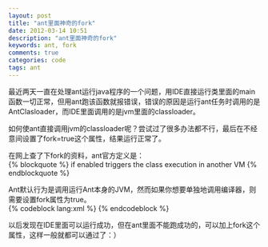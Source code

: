```yaml
---
layout: post
title: "ant里面神奇的fork"
date: 2012-03-14 10:51
description: "ant里面神奇的fork"
keywords: ant, fork
comments: true
categories: code
tags: ant
---
```


最近两天一直在处理ant运行java程序的一个问题，用IDE直接运行类里面的main函数一切正常，但用ant跑该函数就报错误，错误的原因是运行ant任务时调用的是AntClasloader，而IDE里面调用的是jvm里面的classloader。  
  
<!--more-->  
如何使ant直接调用jvm的classloader呢？尝试过了很多办法都不行，最后在不经意间设置了fork=true这个属性，结果运行正常了。  

在网上查了下fork的资料，ant官方定义是：  
{% blockquote %}
if enabled triggers the class execution in another VM
{% endblockquote %}  
  
Ant默认行为是调用运行Ant本身的JVM，然而如果你想要单独地调用编译器，则需要设置fork属性为true。  
{% codeblock lang:xml %}
<java fork="true" classname="xxx" />
{% endcodeblock %}  
  
以后发现在IDE里面可以运行成功，但在ant里面不能跑成功的，可以加上fork这个属性，这样一般就都可以通过了：）  

